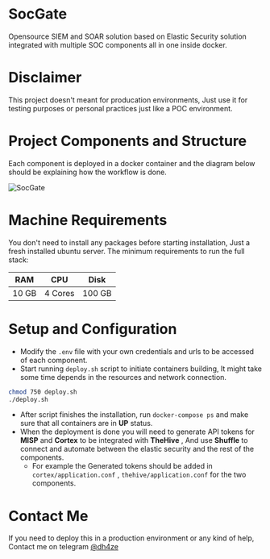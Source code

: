 # SocGate
Opensource SIEM and SOAR solution based on Elastic Security solution integrated with multiple SOC components all in one inside docker.
# Disclaimer
This project doesn't meant for producation environments, Just use it for testing purposes or personal practices just like a POC environment.
# Project Components and Structure
Each component is deployed in a docker container and the diagram below should be explaining how the workflow is done.
 
![SocGate](https://github.com/r0ttenbeef/SocGate/assets/48027449/1761ccbe-d4ca-4a06-91a5-102740adebb7)

# Machine Requirements
You don't need to install any packages before starting installation, Just a fresh installed ubuntu server.
The minimum requirements to run the full stack:

| RAM | CPU | Disk |
|------|------|-----|
| 10 GB | 4 Cores | 100 GB |

# Setup and Configuration

- Modify the `.env` file with your own credentials and urls to be accessed of each component.
- Start running `deploy.sh` script to initiate containers building, It might take some time depends in the resources and network connection.

```bash
chmod 750 deploy.sh
./deploy.sh
```
- After script finishes the installation, run `docker-compose ps` and make sure that all containers are in **UP** status.
- When the deployment is done you will need to generate API tokens for **MISP** and **Cortex** to be integrated with **TheHive** , And use **Shuffle** to connect and automate between the elastic security and the rest of the components.
  - For example the Generated tokens should be added in `cortex/application.conf` , `thehive/application.conf` for the two components.
 
# Contact Me
If you need to deploy this in a production environment or any kind of help, Contact me on telegram [@dh4ze](https://t.me/dh4ze)

